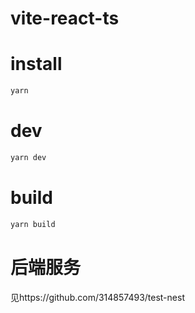 # vite-react-ts
# install 
``` bash
yarn
```

# dev
``` bash
yarn dev
```

# build
``` bash
yarn build
```

# 后端服务
见https://github.com/314857493/test-nest
